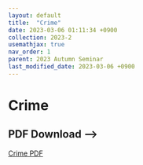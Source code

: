 ```yaml
---
layout: default
title:  "Crime"
date: 2023-03-06 01:11:34 +0900
collection: 2023-2
usemathjax: true
nav_order: 1
parent: 2023 Autumn Seminar
last_modified_date: 2023-03-06 +0900
---
```

# Crime
<!-- ## <center> Abstract </center>
Francis Guthrie claimed in 1852 the four color problem. We
proof two essential lemmas and then solve six color problem. We expand
the proof of six color problem into five, four color problem. Kempe
published this proof in 1879. However the flaw was discovered in 1890
by Heawood. Although flawed, Kempe’s idea was used as one of a basic
tool. -->
<!-- ## Video Link -->

<!-- [![Video Label](https://img.youtube.com/vi/p-5AWZCBZJo/hqdefault.jpg)](https://youtu.be/p-5AWZCBZJo) -->

## PDF Download -->

<a target='_blank' href='../2023-2/2023-2_download/crime.pdf'>Crime PDF</a>